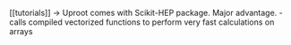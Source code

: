 [[tutorials]] -> Uproot comes with Scikit-HEP package. Major advantage. - calls compiled vectorized functions to perform very fast calculations on arrays



